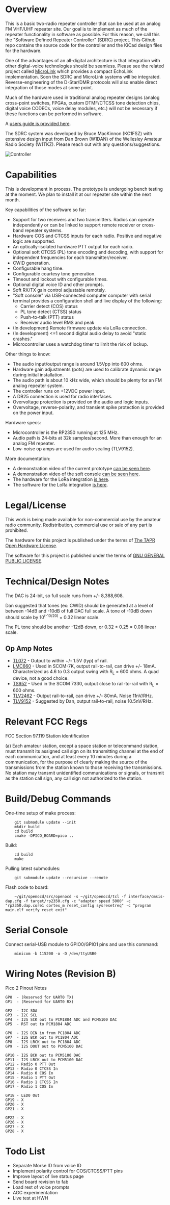 Overview
========

This is a basic two-radio repeater controller that can be used
at an analog FM VHF/UHF repeater site. Our goal is to implement
as much of the repeater functionality in software as 
possible. For this reason, we call this the "Software 
Defined Repeater Controller" (SDRC) project. This Github
repo contains the source code for the controller and the 
KiCad design files for the hardware.

One of the advantages of an all-digital architecture is that integration
with other digital-voice technologies should be seamless. Please
see the related project called [MicroLink](https://github.com/brucemack/microlink) which
provides a compact EchoLink implementation. Soon the SDRC and MicroLink
systems will be integrated. Reverse-engineering of the D-Star/DMR protocols
will also enable direct integration of those modes at some point. 

Much of the hardware used in traditional analog repeater designs
(analog cross-point switches, FPGAs, custom DTMF/CTCSS tone detection chips, 
digital voice CODECs, voice delay modules, etc.) will not be necessary
if these functions can be performed in software.

A [users guide is provided here](docs/users.md).

The SDRC system was developed by Bruce MacKinnon (KC1FSZ) with extensive design 
input from Dan Brown (W1DAN) of the Wellesley Amateur Radio Society (W1TKZ).
Please reach out with any questions/suggestions.

![Controller](docs/sdrc1.jpg)

Capabilities
============

This is development in process. The prototype is undergoing bench 
testing at the moment. We plan to install it at our repeater site within the 
next month.

Key capabilities of the software so far:

* Support for two receivers and two transmitters. Radios
can operate independently or can be linked to support
remote receiver or cross-band repeater systems.
* Hardware COS and CTCSS inputs for each radio. Positive
and negative logic are supported.
* An optically-isolated hardware PTT output for each radio.
* Optional soft CTCSS (PL) tone encoding and decoding, with support 
for independent frequencies for each transmitter/receiver.
* CWID generation.
* Configurable hang time.
* Configurable courtesy tone generation.
* Timeout and lockout with configurable times.
* Optional digital voice ID and other prompts.
* Soft RX/TX gain control adjustable remotely.
* "Soft console" via USB-connected computer computer with
serial terminal provides a configuration shell and live display of the following:
  - Carrier detect (COS) status
  - PL tone detect (CTSS) status
  - Push-to-talk (PTT) status
  - Receiver audio level RMS and peak
* (In development) Remote firmware update via LoRa connection.
* (In development) <=1 second digital audio delay to avoid "static crashes."
* Microcontroller uses a watchdog timer to limit the risk of lockup.

Other things to know:

* The audio input/output range is around 1.5Vpp into 600 ohms.
* Hardware gain adjustments (pots) are used to calibrate dynamic range 
during initial installation.
* The audio path is about 10 kHz wide, which should be plenty for 
an FM analog repeater system.
* The controller runs on +12VDC power input.
* A DB25 connection is used for radio interfaces.
* Overvoltage protection is provided on the audio and logic inputs.
* Overvoltage, reverse-polarity, and transient spike protection is provided
on the power input.

Hardware specs:

* Microcontroller is the RP2350 running at 125 MHz.
* Audio path is 24-bits at 32k samples/second. More than enough for 
an analog FM repeater.
* Low-noise op amps are used for audio scaling (TLV9152).

More documentation:

* A demonstration video of the current prototype 
[can be seen here](https://www.youtube.com/watch?v=HBwrpokd7FI).
* A demonstration video of the soft console [can be seen here](https://www.youtube.com/watch?v=gWjOw0UzMgY).
* The hardware for the LoRa integration [is here](https://github.com/brucemack/lora-r2).
* The software for the LoRa integration [is here](https://github.com/brucemack/remote-probe).

Legal/License
=============

This work is being made available for non-commercial use by the amateur radio community. Redistribution, commercial use or sale of any part is prohibited.

The hardware for this project is published under the terms of [The TAPR Open Hardware License](https://tapr.org/the-tapr-open-hardware-license).

The software for this project is published under the terms of [GNU GENERAL PUBLIC LICENSE](https://www.gnu.org/licenses/gpl-3.0.en.html).

Technical/Design Notes
======================

The DAC is 24-bit, so full scale runs from +/- 8,388,608. 

Dan suggested that tones (ex: CWID) should be generated at a level of between
-14dB and -10dB of full DAC full scale.  A tone of -10dB down should scale 
by 10<sup>(-10/20)</sup> = 0.32 linear scale. 

The PL tone should be another -12dB down, or 0.32 * 0.25 = 0.08 linear scale.

Op Amp Notes
------------

* [TL072]() - Output to within +/- 1.5V (typ) of rail.
* [LMC660](https://www.ti.com/lit/ds/symlink/lmc662.pdf) - Used in SCOM-7K, output rail-to-rail, can drive +/- 18mA.  Characterized as 4.6 to 0.3 output swing with R<sub>L</sub> = 600 ohms. A quad device, not a good choice.
* [TS952](https://www.st.com/content/ccc/resource/technical/document/datasheet/b8/ac/21/72/20/a7/4d/ea/CD00001338.pdf/files/CD00001338.pdf/jcr:content/translations/en.CD00001338.pdf) - Used in the SCOM 7330, output close to rail-to-rail with R<sub>L</sub> = 600 ohms.
* [TLV2462](https://www.ti.com/lit/ds/symlink/tlv2462-q1.pdf?ts=1750512090542) - Output rail-to-rail, can drive +/- 80mA. Noise 11nV/RHz.
* [TLV9152](https://www.ti.com/lit/ds/symlink/tlv9152.pdf?ts=1750522536760) - Suggested by Dan, output rail-to-rail, noise 10.5nV/RHz.

Relevant FCC Regs
=================

FCC Section 97.119 Station identification

(a) Each amateur station, except a space station or telecommand station, must transmit its assigned call sign on its transmitting channel at the end of each communication, and at least every 10 minutes during a communication, for the purpose of clearly making the source of the transmissions from the station known to those receiving the transmissions. No station may transmit unidentified communications or signals, or transmit as the station call sign, any call sign not authorized to the station.

Build/Debug Commands
====================

One-time setup of make process:

        git submodule update --init
        mkdir build
        cd build
        cmake -DPICO_BOARD=pico ..

Build:

        cd build
        make

Pulling latest submodules:

        git submodule update --recursive --remote

Flash code to board:        

        ~/git/openocd/src/openocd -s ~/git/openocd/tcl -f interface/cmsis-dap.cfg -f target/rp2350.cfg -c "adapter speed 5000" -c "rp2350.dap.core1 cortex_m reset_config sysresetreq" -c "program main.elf verify reset exit"

Serial Console
==============

Connect serial-USB module to GPIO0/GPIO1 pins and use this command:

        minicom -b 115200 -o -D /dev/ttyUSB0

Wiring Notes (Revision B)
=========================

Pico 2 Pinout Notes
```
GP0  - (Reserved for UART0 TX)
GP1  - (Reserved for UART0 RX)

GP2  - I2C SDA
GP3  - I2C SCL
GP4  - I2S SCK out to PCM1804 ADC and PCM5100 DAC
GP5  - RST out to PCM1804 ADC

GP6  - I2S DIN in from PC1804 ADC
GP7  - I2S BCK out to PC1804 ADC
GP8  - I2S LRCK out to PC1804 ADC
GP9  - I2S DOUT out to PCM5100 DAC

GP10 - I2S BCK out to PCM5100 DAC
GP11 - I2S LRCK out to PCM5100 DAC
GP12 - Radio 0 PTT Out
GP13 - Radio 0 CTCSS In
GP14 - Radio 0 COS In
GP15 - Radio 1 PTT Out
GP16 - Radio 1 CTCSS In
GP17 - Radio 1 COS In

GP18 - LED0 Out
GP19 - X
GP20 - X
GP21 - X

GP22 - X
GP26 - X
GP27 - X
GP28 - X
```

Todo List
=========
* Separate Morse ID from voice ID 
* Implement polarity control for COS/CTCSS/PTT pins
* Improve layout of live status page
* Send board revision to fab
* Load rest of voice prompts
* AGC experimentation
* Live test at HWH
